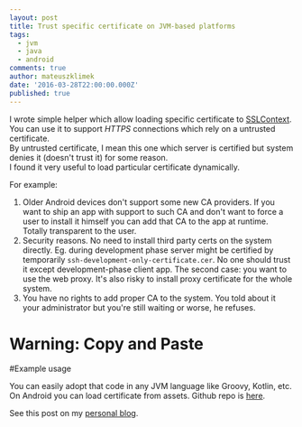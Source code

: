 ```yaml
---
layout: post
title: Trust specific certificate on JVM-based platforms
tags:
  - jvm
  - java
  - android
comments: true
author: mateuszklimek
date: '2016-03-28T22:00:00.000Z'
published: true
---
```


I wrote simple helper which allow loading specific certificate to [SSLContext](https://docs.oracle.com/javase/7/docs/api/javax/net/ssl/SSLContext.html).<br/>
You can use it to support *HTTPS* connections which rely on a untrusted certificate. <br/>
By untrusted certificate, I mean this one which server is certified but system denies it (doesn't trust it) for some reason.<br/>
I found it very useful to load particular certificate dynamically.

For example:

1. Older Android devices don't support some new CA providers. If you want to ship an app with support to such CA and don't want to force a user to install it himself you can add that CA to the app at runtime. Totally transparent to the user.
2. Security reasons. No need to install third party certs on the system directly. Eg. during development phase server might be certified by temporarily `ssh-development-only-certificate.cer`. No one should trust it except development-phase client app.
The second case: you want to use the web proxy. It's also risky to install proxy certificate for the whole system.
3. You have no rights to add proper CA to the system. You told about it your administrator but you're still waiting or worse, he refuses.


# Warning: Copy and Paste

<script src="https://gist.github.com/mklimek/f9d197362c1f2db8c1b76f76ace75859.js"></script>

#Example usage

<script src="https://gist.github.com/mklimek/a623509f2c0a99096a4bc0bd71f7bf62.js"></script>

You can easily adopt that code in any JVM language like Groovy, Kotlin, etc.<br/>
On Android you can load certificate from assets. Github repo is [here](https://github.com/mklimek/ssl-utils-android).


See this post on my [personal blog](https://mklimek.github.io/trust-specific-certificate-on-jvm/).



